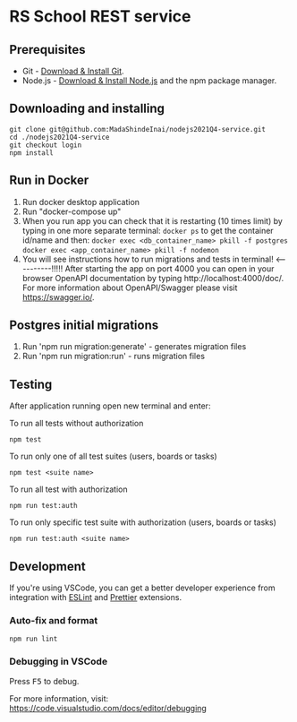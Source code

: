 # RS School REST service

## Prerequisites

- Git - [Download & Install Git](https://git-scm.com/downloads).
- Node.js - [Download & Install Node.js](https://nodejs.org/en/download/) and the npm package manager.

## Downloading and installing

```
git clone git@github.com:MadaShindeInai/nodejs2021Q4-service.git
cd ./nodejs2021Q4-service
git checkout login
npm install
```
## Run in Docker
1) Run docker desktop application
3) Run "docker-compose up"
4) When you run app you can check that it is restarting (10 times limit) by typing in one more separate terminal:
```docker ps``` to get the container id/name and then:
```docker exec <db_container_name> pkill -f postgres```
```docker exec <app_container_name> pkill -f nodemon```
5) You will see instructions how to run migrations and tests in terminal! <----------!!!!!
After starting the app on port 4000 you can open
in your browser OpenAPI documentation by typing http://localhost:4000/doc/.
For more information about OpenAPI/Swagger please visit https://swagger.io/.
## Postgres initial migrations
1) Run 'npm run migration:generate' - generates migration files
2) Run 'npm run migration:run' - runs migration files

## Testing

After application running open new terminal and enter:

To run all tests without authorization

```
npm test
```

To run only one of all test suites (users, boards or tasks)

```
npm test <suite name>
```

To run all test with authorization

```
npm run test:auth
```

To run only specific test suite with authorization (users, boards or tasks)

```
npm run test:auth <suite name>
```

## Development

If you're using VSCode, you can get a better developer experience from integration with [ESLint](https://marketplace.visualstudio.com/items?itemName=dbaeumer.vscode-eslint) and [Prettier](https://marketplace.visualstudio.com/items?itemName=esbenp.prettier-vscode) extensions.

### Auto-fix and format

```
npm run lint
```

### Debugging in VSCode

Press <kbd>F5</kbd> to debug.

For more information, visit: https://code.visualstudio.com/docs/editor/debugging
